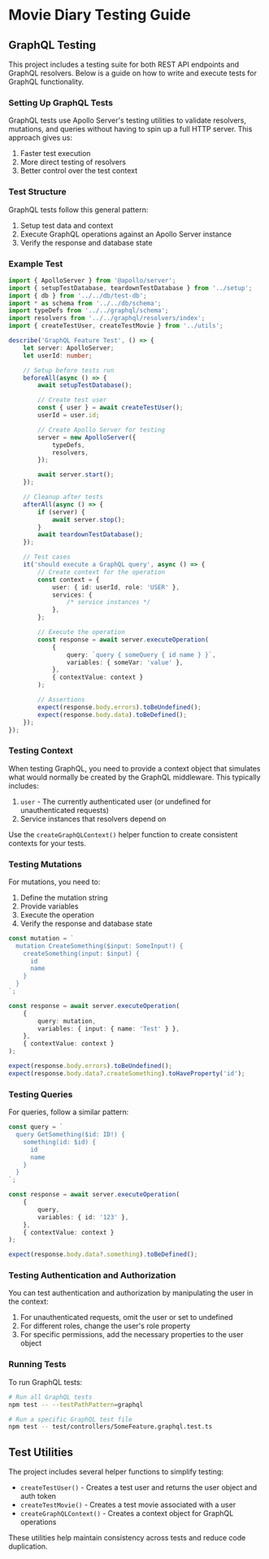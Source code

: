 # Movie Diary Testing Guide

## GraphQL Testing

This project includes a testing suite for both REST API endpoints and GraphQL resolvers. Below is a guide on how to write and execute tests for GraphQL functionality.

### Setting Up GraphQL Tests

GraphQL tests use Apollo Server's testing utilities to validate resolvers, mutations, and queries without having to spin up a full HTTP server. This approach gives us:

1. Faster test execution
2. More direct testing of resolvers
3. Better control over the test context

### Test Structure

GraphQL tests follow this general pattern:

1. Setup test data and context
2. Execute GraphQL operations against an Apollo Server instance
3. Verify the response and database state

### Example Test

```typescript
import { ApolloServer } from '@apollo/server';
import { setupTestDatabase, teardownTestDatabase } from '../setup';
import { db } from '../../db/test-db';
import * as schema from '../../db/schema';
import typeDefs from '../../graphql/schema';
import resolvers from '../../graphql/resolvers/index';
import { createTestUser, createTestMovie } from '../utils';

describe('GraphQL Feature Test', () => {
	let server: ApolloServer;
	let userId: number;

	// Setup before tests run
	beforeAll(async () => {
		await setupTestDatabase();

		// Create test user
		const { user } = await createTestUser();
		userId = user.id;

		// Create Apollo Server for testing
		server = new ApolloServer({
			typeDefs,
			resolvers,
		});

		await server.start();
	});

	// Cleanup after tests
	afterAll(async () => {
		if (server) {
			await server.stop();
		}
		await teardownTestDatabase();
	});

	// Test cases
	it('should execute a GraphQL query', async () => {
		// Create context for the operation
		const context = {
			user: { id: userId, role: 'USER' },
			services: {
				/* service instances */
			},
		};

		// Execute the operation
		const response = await server.executeOperation(
			{
				query: `query { someQuery { id name } }`,
				variables: { someVar: 'value' },
			},
			{ contextValue: context }
		);

		// Assertions
		expect(response.body.errors).toBeUndefined();
		expect(response.body.data).toBeDefined();
	});
});
```

### Testing Context

When testing GraphQL, you need to provide a context object that simulates what would normally be created by the GraphQL middleware. This typically includes:

1. `user` - The currently authenticated user (or undefined for unauthenticated requests)
2. Service instances that resolvers depend on

Use the `createGraphQLContext()` helper function to create consistent contexts for your tests.

### Testing Mutations

For mutations, you need to:

1. Define the mutation string
2. Provide variables
3. Execute the operation
4. Verify the response and database state

```typescript
const mutation = `
  mutation CreateSomething($input: SomeInput!) {
    createSomething(input: $input) {
      id
      name
    }
  }
`;

const response = await server.executeOperation(
	{
		query: mutation,
		variables: { input: { name: 'Test' } },
	},
	{ contextValue: context }
);

expect(response.body.errors).toBeUndefined();
expect(response.body.data?.createSomething).toHaveProperty('id');
```

### Testing Queries

For queries, follow a similar pattern:

```typescript
const query = `
  query GetSomething($id: ID!) {
    something(id: $id) {
      id
      name
    }
  }
`;

const response = await server.executeOperation(
	{
		query,
		variables: { id: '123' },
	},
	{ contextValue: context }
);

expect(response.body.data?.something).toBeDefined();
```

### Testing Authentication and Authorization

You can test authentication and authorization by manipulating the user in the context:

1. For unauthenticated requests, omit the user or set to undefined
2. For different roles, change the user's role property
3. For specific permissions, add the necessary properties to the user object

### Running Tests

To run GraphQL tests:

```bash
# Run all GraphQL tests
npm test -- --testPathPattern=graphql

# Run a specific GraphQL test file
npm test -- test/controllers/SomeFeature.graphql.test.ts
```

## Test Utilities

The project includes several helper functions to simplify testing:

- `createTestUser()` - Creates a test user and returns the user object and auth token
- `createTestMovie()` - Creates a test movie associated with a user
- `createGraphQLContext()` - Creates a context object for GraphQL operations

These utilities help maintain consistency across tests and reduce code duplication.
